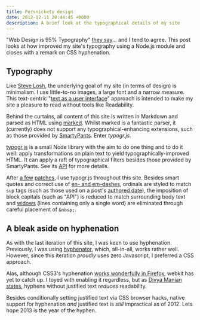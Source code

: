 ```yaml
---
title: Persnickety design
date: 2012-12-11 20:44:45 +0000
description: A brief look at the typographical details of my site
---
```


"Web Design is 95% Typography" [they say][95%]... and I tend to agree. This
post looks at how improved my site's typography using a Node.js module and
closes with a remark on CSS hyphenation.

## Typography

Like [Steve Losh][losh], the underlying goal of my site (in terms of design) is
minimalism. I use little-to-no images, a large font and a narrow measure. This
text-centric "[text as a user interface][text-ui]" approach is intended to make
my site a pleasure to read without tools like Readability.

Behind the curtains, all content of this site is written in Markdown and parsed
as HTML using [marked][]. Whilst marked is a fantastic parser, it (currently)
does not support any typographical-enhancing extensions, such as those provided
by [SmartyPants][]. Enter *typogr.js*.

[typogr.js][] is a small Node library with the aim to do one thing and to do it
well: apply transformations on plain text to yield typographically-improved
HTML. It can apply a raft of typographical filters besides those provided by
SmartyPants. See its [API][] for more details.

After [a few][open-pulls] [patches][pulls], I use typogr.js throughout this
site. Besides smart quotes and correct use of [en- and em-dashes][dashes],
ordinals are styled to match `sup` tags (such as those used on a post's
[authored date][date]), the imposition of block capitals (such as "API") is
reduced to match surrounding body text and [widows][] (lines containing only a
single word) are eliminated through careful placement of `&nbsp;`.

## A bleak aside on hyphenation

As with the last iteration of this site, I was keen to use hyphenation.
Previously, I was using [hyphenator][], which, all-in-all, works rather well.
However, since this iteration *proudly* uses zero Javascript, I preferred a CSS
approach.

Alas, although CSS3's hyphenation [works wonderfully in Firefox][css-hyphens],
webkit has yet to catch up. I toyed with enabling it regardless, but as [Divya
Manian states][h5bp-hyphens], hyphens without justified text
*reduces* readability.

Besides conditionally setting justified text via CSS browser hacks, native
support for hyphenation *and* justified text is *still* impractical as of 2012.
Lets hope 2013 is the year of the hyphen.

  [95%]: http://informationarchitects.net/blog/the-web-is-all-about-typography-period/
  [losh]: http://stevelosh.com/blog/2010/09/making-my-site-sing/#finding-a-starting-point
  [text-ui]: http://informationarchitects.net/blog/the-web-is-all-about-typography-period/
  [marked]: https://github.com/chjj/marked
  [smartypants]: http://daringfireball.net/projects/smartypants/
  [typogr.js]: https://github.com/ekalinin/typogr.js
  [api]: https://github.com/ekalinin/typogr.js#api
  [open-pulls]: https://github.com/ekalinin/typogr.js/pulls/tlvince
  [pulls]: https://github.com/ekalinin/typogr.js/pulls/tlvince?direction=desc&page=1&sort=created&state=closed
  [date]: /persnickety-design#date-authored
  [dashes]: http://www.smashingmagazine.com/2011/08/15/mind-your-en-and-em-dashes-typographic-etiquette/
  [widows]: https://en.wikipedia.org/wiki/Widow_(typesetting)
  [hyphenator]: https://code.google.com/p/hyphenator/
  [css-hyphens]: http://caniuse.com/css-hyphens
  [h5bp-hyphens]: https://github.com/h5bp/html5-boilerplate/issues/708#issuecomment-1861631
